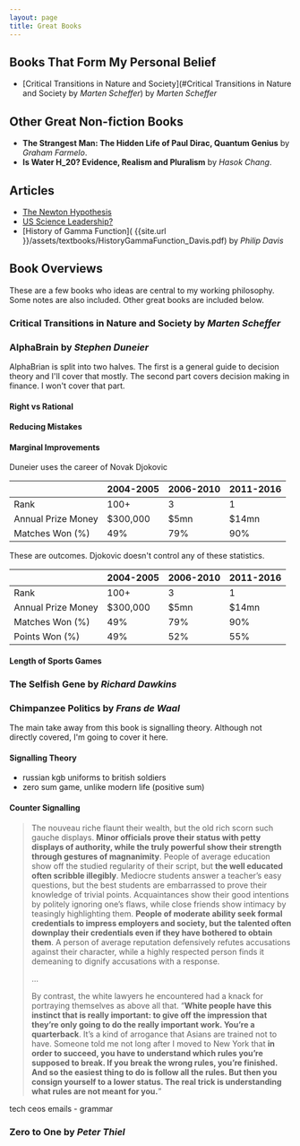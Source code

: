 ```yaml
---
layout: page
title: Great Books
---
```

## Books That Form My Personal Belief

- [Critical Transitions in Nature and Society](#Critical Transitions in Nature and Society by *Marten Scheffer*) by *Marten Scheffer*

## Other Great Non-fiction Books

- **The Strangest Man: The Hidden Life of Paul Dirac, Quantum Genius** by *Graham Farmelo*.
- **Is Water H_20? Evidence, Realism and Pluralism** by *Hasok Chang*.

## Articles

- [The Newton Hypothesis](https://nintil.com/newton-hypothesis)
- [US Science Leadership?](https://nintil.com/us-science-leadership)
- [History of Gamma Function]( {{site.url }}/assets/textbooks/HistoryGammaFunction_Davis.pdf) by *Philip Davis*

## Book Overviews

These are a few books who ideas are central to my working philosophy. Some notes are also included. Other great books are included below.

### Critical Transitions in Nature and Society by *Marten Scheffer*

### AlphaBrain by *Stephen Duneier*

AlphaBrian is split into two halves. The first is a general guide to decision theory and I'll cover that mostly. The second part covers decision making in finance. I won't cover that part.

#### Right vs Rational

#### Reducing Mistakes

#### Marginal Improvements

Duneier uses the career of Novak Djokovic

| |2004-2005|2006-2010|2011-2016|
|---|---|---|---|
|Rank|100+|3|1|
|Annual Prize Money|$300,000|$5mn|$14mn|
|Matches Won (%)|49%|79%|90%|

These are outcomes. Djokovic doesn't control any of these statistics.

| |2004-2005|2006-2010|2011-2016|
|---|---|---|---|
|Rank|100+|3|1|
|Annual Prize Money|$300,000|$5mn|$14mn|
|Matches Won (%)|49%|79%|90%|
|Points Won (%)|49%|52%|55%|


#### Length of Sports Games

### The Selfish Gene by *Richard Dawkins*


### Chimpanzee Politics by *Frans de Waal*

The main take away from this book is signalling theory. Although not directly covered, I'm going to cover it here.

#### Signalling Theory

- russian kgb uniforms to british soldiers
- zero sum game, unlike modern life (positive sum)

#### Counter Signalling

>The nouveau riche flaunt their wealth, but the old rich scorn such gauche displays. **Minor officials prove their status with petty displays of authority, while the truly powerful show their strength through gestures of magnanimity**. People of average education show off the studied regularity of their script, but **the well educated often scribble illegibly**. Mediocre students answer a teacher’s easy questions, but the best students are embarrassed to prove their knowledge of trivial points. Acquaintances show their good intentions by politely ignoring one’s flaws, while close friends show intimacy by teasingly highlighting them. **People of moderate ability seek formal credentials to impress employers and society, but the talented often downplay their credentials even if they have bothered to obtain them**. A person of average reputation defensively refutes accusations against their character, while a highly respected person finds it demeaning to dignify accusations with a response.
>
>...
>
>By contrast, the white lawyers he encountered had a knack for portraying themselves as above all that. “**White people have this instinct that is really important: to give off the impression that they’re only going to do the really important work. You’re a quarterback**. It’s a kind of arrogance that Asians are trained not to have. Someone told me not long after I moved to New York that **in order to succeed, you have to understand which rules you’re supposed to break. If you break the wrong rules, you’re finished. And so the easiest thing to do is follow all the rules. But then you consign yourself to a lower status. The real trick is understanding what rules are not meant for you.**”

tech ceos emails - grammar

### Zero to One by *Peter Thiel*

